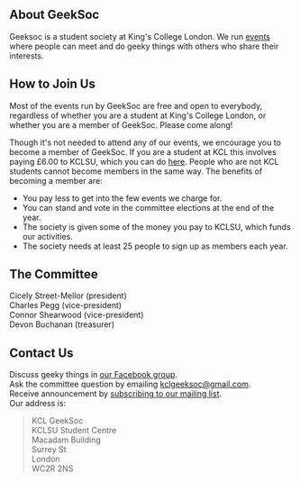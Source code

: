 About GeekSoc
-------------

Geeksoc is a student society at King's College London. We run [events][events] where people can meet and do geeky things with others who share their interests.

[events]: /events

How to Join Us
--------------

Most of the events run by GeekSoc are free and open to everybody, regardless of whether you are a student at King's College London, or whether you are a member of GeekSoc. Please come along!

Though it's not needed to attend any of our events, we encourage you to become a member of GeekSoc. If you are a student at KCL this involves paying £6.00 to KCLSU, which you can do [here][kclsu-page]. People who are not KCL students cannot become members in the same way. The benefits of becoming a member are:

- You pay less to get into the few events we charge for.
- You can stand and vote in the committee elections at the end of the year.
- The society is given some of the money you pay to KCLSU, which funds our activities.
- The society needs at least 25 people to sign up as members each year.

[kclsu-page]: http://www.kclsu.org/organisation/geeksoc/

The Committee
-------------

Cicely Street-Mellor (president)  
Charles Pegg (vice-president)  
Connor Shearwood (vice-president)  
Devon Buchanan (treasurer)  

Contact Us
----------

Discuss geeky things in [our Facebook group](https://www.facebook.com/groups/kclgeeksoc).  
Ask the committee question by emailing [kclgeeksoc@gmail.com](mailto:kclgeeksoc@gmail.com).  
Receive announcement by [subscribing to our mailing list](http://eepurl.com/FHl_1).  
Our address is:

> KCL GeekSoc  
> KCLSU Student Centre  
> Macadam Building  
> Surrey St  
> London  
> WC2R 2NS
